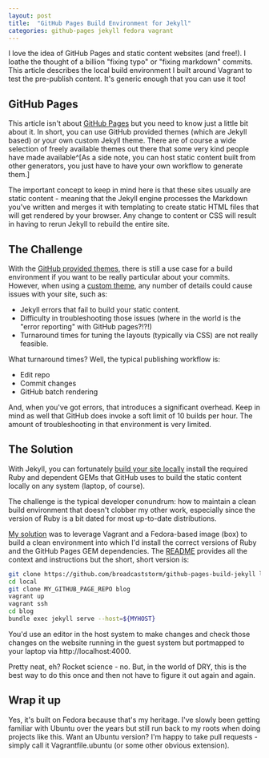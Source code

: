 ```yaml
---
layout: post
title:  "GitHub Pages Build Environment for Jekyll"
categories: github-pages jekyll fedora vagrant
---
```


I love the idea of GitHub Pages and static content websites (and free!).
I loathe the thought of a billion "fixing typo" or "fixing markdown"
commits.  This article describes the local build environment I built
around Vagrant to test the pre-publish content. It's generic enough
that you can use it too!

## GitHub Pages

This article isn't about
[GitHub Pages](https://docs.github.com/en/pages/getting-started-with-github-pages/about-github-pages)
but you need to know just a little bit about it. In short, you can use
GitHub provided themes (which are Jekyll based) or your own custom Jekyll
theme.  There are of course a wide selection of freely available themes
out there that some very kind people have made available^[As a side note,
you can host static content built from other generators, you just have
to have your own workflow to generate them.]

The important concept to keep in mind here is that these sites
usually are static content - meaning that the Jekyll engine processes
the Markdown you've written and merges it with templating to create
static HTML files that will get rendered by your browser. Any change
to content or CSS will result in having to rerun Jekyll to rebuild
the entire site.

## The Challenge

With the [GitHub provided themes](https://pages.github.com/themes/),
there is still a use case for a build environment if you want to be
really particular about your commits. However, when using a
[custom theme](https://docs.github.com/en/pages/setting-up-a-github-pages-site-with-jekyll/adding-a-theme-to-your-github-pages-site-using-jekyll),
any number of details could cause issues with your site, such as:

- Jekyll errors that fail to build your static content.
- Difficulty in troubleshooting those issues (where in the world is
the "error reporting" with GitHub pages?!?!)
- Turnaround times for tuning the layouts (typically via CSS) are
not really feasible.

What turnaround times?  Well, the typical publishing workflow is:

- Edit repo
- Commit changes
- GitHub batch rendering

And, when you've got errors, that introduces a significant overhead.
Keep in mind as well that GitHub does invoke a soft limit of 10 builds
per hour. The amount of troubleshooting in that environment is very limited.

## The Solution

With Jekyll, you can fortunately
[build your site locally](https://docs.github.com/en/pages/setting-up-a-github-pages-site-with-jekyll/testing-your-github-pages-site-locally-with-jekyll)
install the required Ruby and dependent GEMs that GitHub uses to build the
static content locally on any system (laptop, of course).

The challenge is the typical developer conundrum: how to maintain a clean
build environment that doesn't clobber my other work, especially since the
version of Ruby is a bit dated for most up-to-date distributions.

[My solution](https://github.com/broadcaststorm/github-pages-build-jekyll)
was to leverage Vagrant and a Fedora-based image (box) to build a clean
environment into which I'd install the correct versions of Ruby and the
GitHub Pages GEM dependencies.  The
[README](https://github.com/broadcaststorm/github-pages-build-jekyll)
provides all the context and instructions but the short, short version
is:

```bash
git clone https://github.com/broadcaststorm/github-pages-build-jekyll local
cd local
git clone MY_GITHUB_PAGE_REPO blog
vagrant up
vagrant ssh
cd blog
bundle exec jekyll serve --host=${MYHOST}
```

You'd use an editor in the host system to make changes and check those
changes on the website running in the guest system but portmapped to
your laptop via http://localhost:4000.

Pretty neat, eh?  Rocket science - no.  But, in the world of DRY, this
is the best way to do this once and then not have to figure it out
again and again.

## Wrap it up

Yes, it's built on Fedora because that's my heritage. I've slowly been
getting familiar with Ubuntu over the years but still run back to my
roots when doing projects like this.  Want an Ubuntu version?  I'm
happy to take pull requests - simply call it Vagrantfile.ubuntu (or
some other obvious extension).
